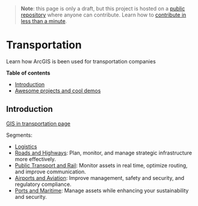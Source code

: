 > **Note**: this page is only a draft, but this project is hosted on a [public repository](https://github.com/hhkaos/awesome-arcgis) where anyone can contribute. Learn how to [contribute in less than a minute](https://github.com/hhkaos/awesome-arcgis/blob/master/CONTRIBUTING.md#contributions).

# Transportation

Learn how ArcGIS is been used for transportation companies

<!-- START doctoc generated TOC please keep comment here to allow auto update -->
<!-- DON'T EDIT THIS SECTION, INSTEAD RE-RUN doctoc TO UPDATE -->
**Table of contents**

- [Introduction](#introduction)
- [Awesome projects and cool demos](#awesome-projects-and-cool-demos)

<!-- END doctoc generated TOC please keep comment here to allow auto update -->

## Introduction

[GIS in transportation page](https://www.esri.com/en-us/industries/transportation/overview)

Segments:

* [Logistics](./logistics/README.md)
* [Roads and Highways](https://www.esri.com/en-us/industries/transportation/segments/roads-highways): Plan, monitor, and manage strategic infrastructure more effectively.
* [Public Transport and Rail](https://www.esri.com/en-us/industries/transportation/segments/public-transport): Monitor assets in real time, optimize routing, and improve communication.
* [Airports and Aviation](https://www.esri.com/en-us/industries/transportation/segments/airports-aviation): Improve management, safety and security, and regulatory compliance.
* [Ports and Maritime](https://www.esri.com/en-us/industries/transportation/segments/ports-maritime): Manage assets while enhancing your sustainability and security.
